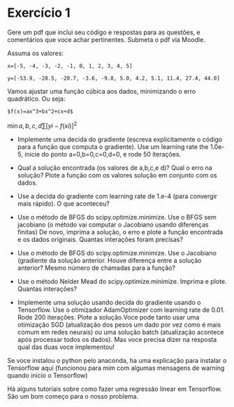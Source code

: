 # Exercício 1

Gere um pdf que inclui seu código e respostas para as questões, e comentários que voce achar pertinentes. Submeta o pdf via Moodle.

Assuma os valores:

    x=[-5, -4, -3, -2, -1, 0, 1, 2, 3, 4, 5]

    y=[-53.9, -28.5, -20.7, -3.6, -9.8, 5.0, 4.2, 5.1, 11.4, 27.4, 44.0]

Vamos ajustar uma função cúbica aos dados, minimizando o erro quadrático. Ou seja:

    $f(x)=ax^3+bx^2+cx+d$

$\min a,b,c,d \sum [yi−f(xi)]^2$

* Implemente uma decida do gradiente (escreva explicitamente o código para a função que computa o gradiente). Use um learning rate the 1.0e-5, inicie do ponto a=0,b=0,c=0,d=0, e rode 50 iterações.

* Qual a solução encontrada (os valores de a,b,c,e d)? Qual o erro na solução? Plote a função com os valores solução em conjunto com os dados.

* Use a decida do gradiente com learning rate de 1.e-4 (para convergir mais rápido). O que aconteceu?

* Use o método de BFGS do scipy.optimize.minimize. Use o BFGS sem jacobiano (o método vai computar o Jacobiano usando diferenças finitas) De novo, imprima a solução, o erro e plote a função encontrada e os dados originais. Quantas interações foram precisas?

* Use o método de BFGS do scipy.optimize.minimize. Use o Jacobiano (gradiente da solução anterior. Houve diferença entre a solução anterior? Mesmo número de chamadas para a função?

* Use o método Nelder Mead do scipy.optimize.minimize. Imprima e plote. Quantas interações?

* Implemente uma solução usando decida do gradiente usando o Tensorflow. Use o otimizador AdamOptimizer com learning rate de 0.01. Rode 200 iterações. Plote a solução.Voce pode tanto usar uma otimização SGD (atualização dos pesos um dado por vez como é mais comum em redes neurais) ou uma solução batch (atualização acontece após processar todos os dados). Mas voce precisa dizer na resposta qual das duas voce implementou!

Se voce instalou o python pelo anaconda, ha uma explicação para instalar o Tensorflow aqui (funcionou para mim com algumas mensagens de warning quando inicio o Tensorflow)

Há alguns tutoriais sobre como fazer uma regressão linear em Tensorflow. São um bom começo para o nosso problema.
